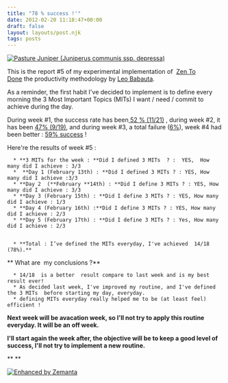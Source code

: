 ```yaml
---
title: "78 % success !'"
date: 2012-02-20 11:18:47+00:00
draft: false
layout: layouts/post.njk
tags: posts
---
```


[![Pasture Juniper  (Juniperus communis ssp. depressa)](http://farm4.staticflickr.com/3370/3505817487_cc88c8ce5f_m.jpg)
](http://www.flickr.com/photos/nostri-imago/3505817487/)

This is the report #5 of my experimental implementation of  [Zen To Done](http://zenhabits.net/2007/11/zen-to-done-the-simple-productivity-e-book/) the productivity methodology by [Leo Babauta](http://zenhabits.net/about/).

As a reminder, the first habit I've decided to implement is to define every morning the 3 Most Important Topics (MITs) I want / need / commit to achieve during the day.

During week #1, the success rate has been[ 52 % (11/21)](http://laurentmaumet.com/english/my-experience-with-ztd-week-1-results/) , during week #2, it has been [47% (9/19)](http://laurentmaumet.com/english/my-experience-with-ztd-week-2-results-3-mits-per-day-43-success/), and during week #3, a total failure ([6%](http://laurentmaumet.com/english/my-experience-with-ztd-week-3-results-3-mits-per-day-6-success-94-failure/)), week #4 had been better : [59% success](http://laurentmaumet.com/english/my-experience-with-ztd-week-4-results-3-mits-per-day-59-success/) !

Here're the results of week #5 :





	  * **3 MITs for the week : **Did I defined 3 MITs  ? :  YES,  How many did I achieve : 3/3
	  *  **Day 1 (February 13th) : **Did I defined 3 MITs ? : YES, How many did I achieve :3/3
	  * **Day 2  (**February **14th) : **Did I define 3 MITs ? : YES, How many did I achieve : 3/3
	  * **Day 3 (February 15th) : **Did I define 3 MITs ? : YES, How many did I achieve : 1/3
	  * **Day 4 (February 16th) :**Did I define 3 MITs ? : YES, How many did I achieve : 2/3
	  * **Day 5 (February 17th) : **Did I define 3 MITs ? : Yes, How many did I achieve : 2/3


	  * **Total : I’ve defined the MITs everyday, I've achieved  14/18 (78%).**

** What are  my conclusions ?**



	  * 14/18  is a better  result compare to last week and is my best result ever!
	  * As decided last week, I've improved my routine, and I've defined the 3 MITs  before starting my day, everyday.
	  * defining MITs everyday really helped me to be (at least feel) efficient !

**Next week will be avacation week, so I'll not try to apply this routine everyday. It will be an off week.**

**I'll start again the week after, the objective will be to keep a good level of success, I'll not try to implement a new routine.**

**
**





[![Enhanced by Zemanta](http://img.zemanta.com/zemified_a.png?x-id=b0de51a5-386b-4d7a-ad17-96d40c159756)
](http://www.zemanta.com/)
